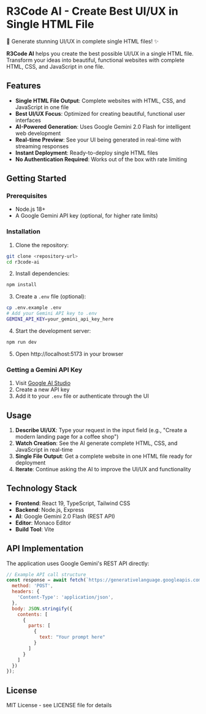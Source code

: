 # R3Code AI - Create Best UI/UX in Single HTML File

🎨 Generate stunning UI/UX in complete single HTML files! ✨

**R3Code AI** helps you create the best possible UI/UX in a single HTML file. Transform your ideas into beautiful, functional websites with complete HTML, CSS, and JavaScript in one file.

## Features

- **Single HTML File Output**: Complete websites with HTML, CSS, and JavaScript in one file
- **Best UI/UX Focus**: Optimized for creating beautiful, functional user interfaces
- **AI-Powered Generation**: Uses Google Gemini 2.0 Flash for intelligent web development
- **Real-time Preview**: See your UI being generated in real-time with streaming responses
- **Instant Deployment**: Ready-to-deploy single HTML files
- **No Authentication Required**: Works out of the box with rate limiting

## Getting Started

### Prerequisites

- Node.js 18+
- A Google Gemini API key (optional, for higher rate limits)

### Installation

1. Clone the repository:
```bash
git clone <repository-url>
cd r3code-ai
```

2. Install dependencies:
```bash
npm install
```

3. Create a `.env` file (optional):
```bash
cp .env.example .env
# Add your Gemini API key to .env
GEMINI_API_KEY=your_gemini_api_key_here
```

4. Start the development server:
```bash
npm run dev
```

5. Open http://localhost:5173 in your browser

### Getting a Gemini API Key

1. Visit [Google AI Studio](https://aistudio.google.com/app/apikey)
2. Create a new API key
3. Add it to your `.env` file or authenticate through the UI

## Usage

1. **Describe UI/UX**: Type your request in the input field (e.g., "Create a modern landing page for a coffee shop")
2. **Watch Creation**: See the AI generate complete HTML, CSS, and JavaScript in real-time
3. **Single File Output**: Get a complete website in one HTML file ready for deployment
4. **Iterate**: Continue asking the AI to improve the UI/UX and functionality

## Technology Stack

- **Frontend**: React 19, TypeScript, Tailwind CSS
- **Backend**: Node.js, Express
- **AI**: Google Gemini 2.0 Flash (REST API)
- **Editor**: Monaco Editor
- **Build Tool**: Vite

## API Implementation

The application uses Google Gemini's REST API directly:

```javascript
// Example API call structure
const response = await fetch(`https://generativelanguage.googleapis.com/v1beta/models/gemini-2.0-flash:streamGenerateContent?key=${API_KEY}`, {
  method: 'POST',
  headers: {
    'Content-Type': 'application/json',
  },
  body: JSON.stringify({
    contents: [
      {
        parts: [
          {
            text: "Your prompt here"
          }
        ]
      }
    ]
  })
});
```

## License

MIT License - see LICENSE file for details